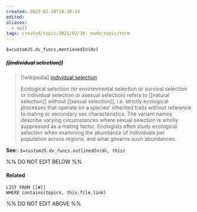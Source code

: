 ```yaml
---
created: 2022-02-10T18:20:14 
edited: 
aliases:
  - null
tags: created/topic/2022/02/10, node/topic/term
---
```

`$=customJS.dv_funcs.mentionedIn(dv)`

##### <s class="topic-title">[[individual selection]]</s>

> [!wikipedia] [individual selection](https://en.wikipedia.org/wiki/Ecological%20selection)
> 
> Ecological selection (or environmental selection or survival selection or individual selection or asexual selection) refers to [[natural selection]] without [[sexual selection]], i.e. strictly ecological processes that operate on a species' inherited traits without reference to mating or secondary sex characteristics.  The variant names describe varying circumstances where sexual selection is wholly suppressed as a mating factor. Ecologists often study ecological selection when examining the abundance of individuals per population across regions, and what governs such abundances.

**See**::
*`$=customJS.dv_funcs.outlinedIn(dv, this)`*

%% DO NOT EDIT BELOW %%

#### Related 

```dataview
LIST FROM [[#]]
WHERE contains(topics, this.file.link)
```
%% DO NOT EDIT ABOVE %%
